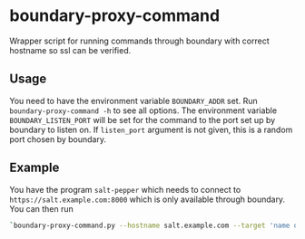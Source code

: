 <!--
SPDX-FileCopyrightText: 2022 Håvard Moen <post@haavard.name>

SPDX-License-Identifier: GPL-3.0-or-later
-->

# boundary-proxy-command

Wrapper script for running commands through boundary with correct hostname so ssl can be verified.

## Usage

You need to have the environment variable `BOUNDARY_ADDR` set. Run `boundary-proxy-command -h` to see all options.
The environment variable `BOUNDARY_LISTEN_PORT` will be set for the command to the port set up by boundary to listen on.
If `listen_port` argument is not given, this is a random port chosen by boundary.

## Example

You have the program `salt-pepper` which needs to connect to `https://salt.example.com:8000` which is only available through boundary.
You can then run
```bash
`boundary-proxy-command.py --hostname salt.example.com --target 'name of salt target' --listen_port 8000 -- salt-pepper ...
```

